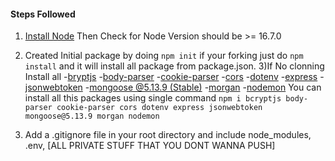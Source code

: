 #### Steps Followed
1) <a href="https://nodejs.org/en">Install Node</a> Then Check for Node Version should be >= 16.7.0
2) Created Initial package by doing ```npm init``` if your forking just do ```npm install``` and it will install all package from package.json.
3)If No clonning Install all 
    -<a href="https://www.npmjs.com/package/bcryptjs">bryptjs</a>
    -<a href="https://www.npmjs.com/package/body-parser">body-parser</a>
    -<a href="https://www.npmjs.com/package/cookie-parser">cookie-parser</a>
    -<a href="https://www.npmjs.com/package/cors">cors</a>
    -<a href="https://www.npmjs.com/package/dotenv">dotenv</a>
    -<a href="https://expressjs.com/">express</a>
    -<a href="https://www.npmjs.com/package/jsonwebtoken">jsonwebtoken</a>
    -<a href="https://www.npmjs.com/package/mongoose/v/5.13.9">mongoose @5.13.9 (Stable)</a>
    -<a href="https://www.npmjs.com/package/morgan">morgan</a>
    -<a href="https://www.npmjs.com/package/nodemon">nodemon</a>
You can install all this packages using single command 
``` npm i bcryptjs body-parser cookie-parser cors dotenv express jsonwebtoken mongoose@5.13.9 morgan nodemon ```

4) Add a .gitignore file in your root directory and include node_modules, .env, [ALL PRIVATE STUFF THAT YOU DONT WANNA PUSH]








